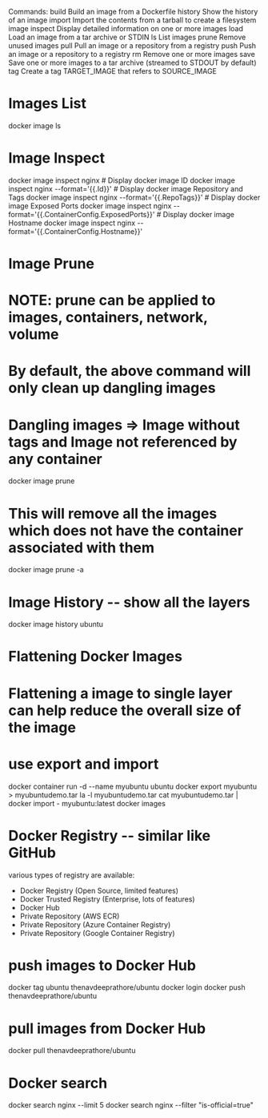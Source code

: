 Commands:
  build       Build an image from a Dockerfile
  history     Show the history of an image
  import      Import the contents from a tarball to create a filesystem image
  inspect     Display detailed information on one or more images
  load        Load an image from a tar archive or STDIN
  ls          List images
  prune       Remove unused images
  pull        Pull an image or a repository from a registry
  push        Push an image or a repository to a registry
  rm          Remove one or more images
  save        Save one or more images to a tar archive (streamed to STDOUT by default)
  tag         Create a tag TARGET_IMAGE that refers to SOURCE_IMAGE

# Images List
docker image ls

# Image Inspect
docker image inspect nginx
    # Display docker image ID
    docker image inspect nginx --format='{{.Id}}'
    # Display docker image Repository and Tags
    docker image inspect nginx --format='{{.RepoTags}}'
    # Display docker image Exposed Ports
    docker image inspect nginx --format='{{.ContainerConfig.ExposedPorts}}'
    # Display docker image Hostname
    docker image inspect nginx --format='{{.ContainerConfig.Hostname}}'

# Image Prune
# NOTE: prune can be applied to images, containers, network, volume
# By default, the above command will only clean up dangling images
# Dangling images => Image without tags and Image not referenced by any container
docker image prune
# This will remove all the images which does not have the container associated with them
docker image prune -a


# Image History -- show all the layers
docker image history ubuntu


# Flattening Docker Images
# Flattening a image to single layer can help reduce the overall size of the image
# use export and import
docker container run -d --name myubuntu ubuntu
docker export myubuntu > myubuntudemo.tar
la -l myubuntudemo.tar
cat myubuntudemo.tar | docker import - myubuntu:latest
docker images


# Docker Registry -- similar like GitHub
various types of registry are available: 
- Docker Registry (Open Source, limited features)
- Docker Trusted Registry (Enterprise, lots of features)
- Docker Hub
- Private Repository (AWS ECR)
- Private Repository (Azure Container Registry)
- Private Repository (Google Container Registry)


# push images to Docker Hub
docker tag ubuntu thenavdeeprathore/ubuntu
docker login
docker push thenavdeeprathore/ubuntu
# pull images from Docker Hub
docker pull thenavdeeprathore/ubuntu


# Docker search
docker search nginx --limit 5
docker search nginx --filter "is-official=true"
